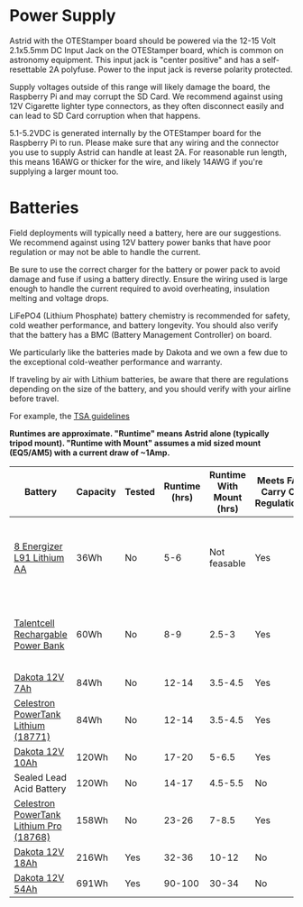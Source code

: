 # Power Supply

Astrid with the OTEStamper board should be powered via the 12-15 Volt 2.1x5.5mm DC Input Jack on the OTEStamper board, which is common on astronomy equipment. This input jack is "center positive" and has a self-resettable 2A polyfuse.  Power to the input jack is reverse polarity protected. 

Supply voltages outside of this range will likely damage the board, the Raspberry Pi and may corrupt the SD Card.  We recommend against using 12V Cigarette lighter type connectors, as they often disconnect easily and can lead to SD Card corruption when that happens.

5.1-5.2VDC is generated internally by the OTEStamper board for the Raspberry Pi to run.  Please make sure that any wiring and the connector you use to supply Astrid can handle at least 2A. For reasonable run length, this means 16AWG or thicker for the wire, and likely 14AWG if you're supplying a larger mount too.

# Batteries

Field deployments will typically need a battery, here are our suggestions.  We recommend against using 12V battery power banks that have poor regulation or may not be able to handle the current.

Be sure to use the correct charger for the battery or power pack to avoid damage and fuse if using a battery directly.  Ensure the wiring used is large enough to handle the current required to avoid overheating, insulation melting and voltage drops.

LiFePO4 (Lithium Phosphate) battery chemistry is recommended for safety, cold weather performance, and battery longevity.  You should also verify that the battery has a BMC (Battery Management Controller) on board.

We particularly like the batteries made by Dakota and we own a few due to the exceptional cold-weather performance and warranty. 

If traveling by air with Lithium batteries, be aware that there are regulations depending on the size of the battery, and you should verify with your airline before travel.

For example, the [TSA guidelines](https://www.tsa.gov/travel/security-screening/whatcanibring/all?combine=batteries&page=1#:~:text=Lithium%20batteries%20with%20100%20watt%20hours%20or%20less%20in%20a%20device&text=Spare%20(uninstalled)%20lithium%20ion%20and,in%20carry%2Don%20baggage%20only)

**Runtimes are approximate.  "Runtime" means Astrid alone (typically tripod mount).  "Runtime with Mount" assumes a mid sized mount (EQ5/AM5) with a current draw of ~1Amp.**

| Battery | Capacity | Tested | Runtime (hrs) | Runtime With Mount (hrs) | Meets FAA Carry On Regulations | Comments |
| --- | --- | --- | --- | --- | --- | --- |
| [8 Energizer L91 Lithium AA](https://data.energizer.com/pdfs/l91.pdf) | 36Wh | No | 5-6 | Not feasable | Yes | Buy  at destination. Good to -15C, lower with less runtime. |
| [Talentcell Rechargable Power Bank](https://www.amazon.com/gp/product/B00ME3ZH7C) | 60Wh | No | 8-9 | 2.5-3 | Yes | Based on  18650, not safer LiFePo4. Only small mounts. |
| [Dakota 12V 7Ah](https://dakotalithium.com/product/dakota-lithium-12v-7ah-battery-69/) | 84Wh | No | 12-14 | 3.5-4.5 | Yes | |
| [Celestron PowerTank Lithium (18771)](https://www.celestron.com/products/powertank-lithium) | 84Wh | No | 12-14 | 3.5-4.5 | Yes | Expensive |
| [Dakota 12V 10Ah](https://dakotalithium.com/product/dakota-lithium-12v-10ah-battery/) | 120Wh | No | 17-20 | 5-6.5 | Yes | |
| Sealed Lead Acid Battery | 120Wh | No | 14-17 | 4.5-5.5 | No | Heavy |
| [Celestron PowerTank Lithium Pro (18768)](https://www.celestron.com/products/powertank-lithium-pro) | 158Wh | No | 23-26 | 7-8.5 | Yes | Expensive |
| [Dakota 12V 18Ah](https://dakotalithium.com/product/dakota-lithium-12v-12ah-18-amp-hour-lifepo4-iron-phosphate-battery/) | 216Wh | Yes | 32-36 | 10-12 | No | |
| [Dakota 12V 54Ah](https://dakotalithium.com/product/dakota-lithium-12v-12ah-18-amp-hour-lifepo4-iron-phosphate-battery/) | 691Wh | Yes |90-100 | 30-34 | No | Expensive |
